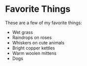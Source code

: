 # Favorite Things

These are a few of my favorite things:

- Wet grass
- Raindrops on roses
- Whiskers on cute animals
- Bright copper kettles
- Warm woolen mittens
- Dogs
